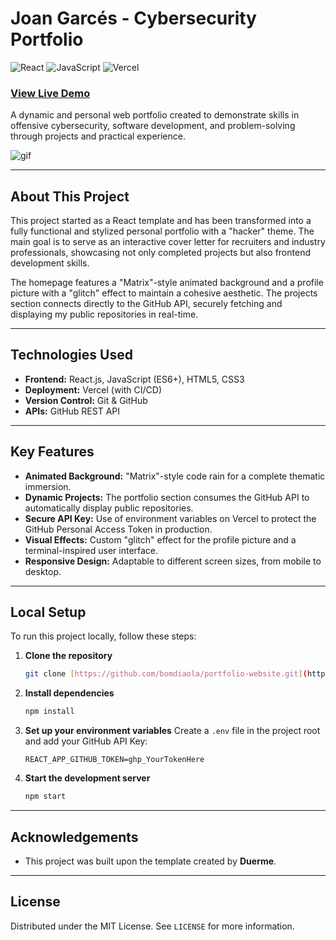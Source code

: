# Joan Garcés - Cybersecurity Portfolio

![React](https://img.shields.io/badge/React-20232A?style=for-the-badge&logo=react&logoColor=61DAFB)
![JavaScript](https://img.shields.io/badge/JavaScript-F7DF1E?style=for-the-badge&logo=javascript&logoColor=black)
![Vercel](https://img.shields.io/badge/Vercel-000000?style=for-the-badge&logo=vercel&logoColor=white)

### [View Live Demo](https://portfolio-website-delta-one-98.vercel.app/)

A dynamic and personal web portfolio created to demonstrate skills in offensive cybersecurity, software development, and problem-solving through projects and practical experience.

![gif](https://media2.giphy.com/media/v1.Y2lkPTc5MGI3NjExcWkzcWwybW1xMzhpNGFpemlyMXh6bm51Y3h6bTdkeDFtM2Rzc2V3cyZlcD12MV9pbnRlcm5hbF9naWZfYnlfaWQmY3Q9Zw/fOsYC0EPkvBbLH40Gb/giphy.gif)

---

## About This Project

This project started as a React template and has been transformed into a fully functional and stylized personal portfolio with a "hacker" theme. The main goal is to serve as an interactive cover letter for recruiters and industry professionals, showcasing not only completed projects but also frontend development skills.

The homepage features a "Matrix"-style animated background and a profile picture with a "glitch" effect to maintain a cohesive aesthetic. The projects section connects directly to the GitHub API, securely fetching and displaying my public repositories in real-time.

---

## Technologies Used

* **Frontend:** React.js, JavaScript (ES6+), HTML5, CSS3
* **Deployment:** Vercel (with CI/CD)
* **Version Control:** Git & GitHub
* **APIs:** GitHub REST API

---

## Key Features

* **Animated Background:** "Matrix"-style code rain for a complete thematic immersion.
* **Dynamic Projects:** The portfolio section consumes the GitHub API to automatically display public repositories.
* **Secure API Key:** Use of environment variables on Vercel to protect the GitHub Personal Access Token in production.
* **Visual Effects:** Custom "glitch" effect for the profile picture and a terminal-inspired user interface.
* **Responsive Design:** Adaptable to different screen sizes, from mobile to desktop.

---

## Local Setup

To run this project locally, follow these steps:

1.  **Clone the repository**
    ```sh
    git clone [https://github.com/bomdiaola/portfolio-website.git](https://github.com/bomdiaola/portfolio-website.git)
    ```
2.  **Install dependencies**
    ```sh
    npm install
    ```
3.  **Set up your environment variables**
    Create a `.env` file in the project root and add your GitHub API Key:
    ```
    REACT_APP_GITHUB_TOKEN=ghp_YourTokenHere
    ```
4.  **Start the development server**
    ```sh
    npm start
    ```

---

## Acknowledgements

* This project was built upon the template created by **Duerme**.

---

## License

Distributed under the MIT License. See `LICENSE` for more information.
